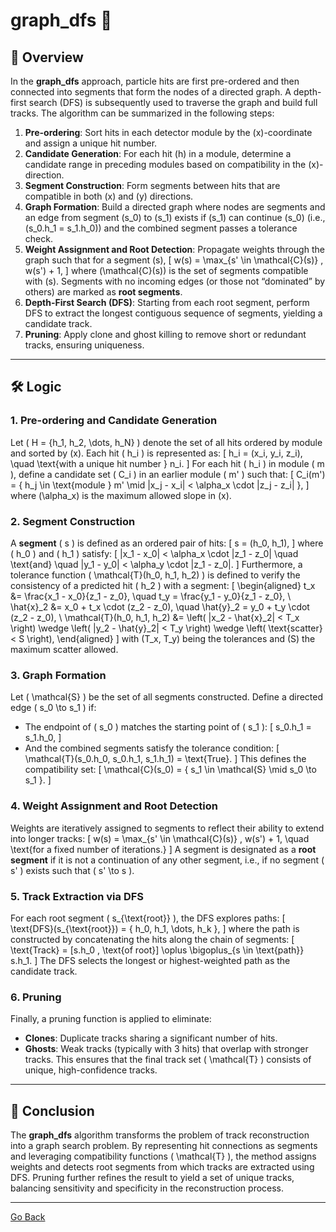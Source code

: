 # **graph_dfs** 🚀

## 📌 Overview

In the **graph_dfs** approach, particle hits are first pre-ordered and then connected into segments that form the nodes of a directed graph. A depth-first search (DFS) is subsequently used to traverse the graph and build full tracks. The algorithm can be summarized in the following steps:

1. **Pre-ordering**: Sort hits in each detector module by the \(x\)-coordinate and assign a unique hit number.
2. **Candidate Generation**: For each hit \(h\) in a module, determine a candidate range in preceding modules based on compatibility in the \(x\)-direction.
3. **Segment Construction**: Form segments between hits that are compatible in both \(x\) and \(y\) directions.
4. **Graph Formation**: Build a directed graph where nodes are segments and an edge from segment \(s_0\) to \(s_1\) exists if \(s_1\) can continue \(s_0\) (i.e., \(s_0.h_1 = s_1.h_0\)) and the combined segment passes a tolerance check.
5. **Weight Assignment and Root Detection**: Propagate weights through the graph such that for a segment \(s\),
   \[
   w(s) = \max_{s' \in \mathcal{C}(s)} \, w(s') + 1,
   \]
   where \(\mathcal{C}(s)\) is the set of segments compatible with \(s\). Segments with no incoming edges (or those not “dominated” by others) are marked as **root segments**.
6. **Depth-First Search (DFS)**: Starting from each root segment, perform DFS to extract the longest contiguous sequence of segments, yielding a candidate track.
7. **Pruning**: Apply clone and ghost killing to remove short or redundant tracks, ensuring uniqueness.

---

## 🛠 Logic

### 1. **Pre-ordering and Candidate Generation**

Let \( H = \{h_1, h_2, \dots, h_N\} \) denote the set of all hits ordered by module and sorted by \(x\). Each hit \( h_i \) is represented as:
\[
h_i = (x_i, y_i, z_i), \quad \text{with a unique hit number } n_i.
\]
For each hit \( h_i \) in module \( m \), define a candidate set \( C_i \) in an earlier module \( m' \) such that:
\[
C_i(m') = \{ h_j \in \text{module } m' \mid |x_j - x_i| < \alpha_x \cdot |z_j - z_i| \},
\]
where \(\alpha_x\) is the maximum allowed slope in \(x\).

### 2. **Segment Construction**

A **segment** \( s \) is defined as an ordered pair of hits:
\[
s = (h_0, h_1),
\]
where \( h_0 \) and \( h_1 \) satisfy:
\[
|x_1 - x_0| < \alpha_x \cdot |z_1 - z_0| \quad \text{and} \quad |y_1 - y_0| < \alpha_y \cdot |z_1 - z_0|.
\]
Furthermore, a tolerance function \( \mathcal{T}(h_0, h_1, h_2) \) is defined to verify the consistency of a predicted hit \( h_2 \) with a segment:
\[
\begin{aligned}
t_x &= \frac{x_1 - x_0}{z_1 - z_0}, \quad t_y = \frac{y_1 - y_0}{z_1 - z_0}, \\
\hat{x}_2 &= x_0 + t_x \cdot (z_2 - z_0), \quad \hat{y}_2 = y_0 + t_y \cdot (z_2 - z_0), \\
\mathcal{T}(h_0, h_1, h_2) &= \left( |x_2 - \hat{x}_2| < T_x \right) \wedge \left( |y_2 - \hat{y}_2| < T_y \right) \wedge \left( \text{scatter} < S \right),
\end{aligned}
\]
with \(T_x, T_y\) being the tolerances and \(S\) the maximum scatter allowed.

### 3. **Graph Formation**

Let \( \mathcal{S} \) be the set of all segments constructed. Define a directed edge \( s_0 \to s_1 \) if:
- The endpoint of \( s_0 \) matches the starting point of \( s_1 \):
  \[
  s_0.h_1 = s_1.h_0,
  \]
- And the combined segments satisfy the tolerance condition:
  \[
  \mathcal{T}(s_0.h_0, s_0.h_1, s_1.h_1) = \text{True}.
  \]
This defines the compatibility set:
\[
\mathcal{C}(s_0) = \{ s_1 \in \mathcal{S} \mid s_0 \to s_1 \}.
\]

### 4. **Weight Assignment and Root Detection**

Weights are iteratively assigned to segments to reflect their ability to extend into longer tracks:
\[
w(s) = \max_{s' \in \mathcal{C}(s)} \, w(s') + 1, \quad \text{for a fixed number of iterations.}
\]
A segment is designated as a **root segment** if it is not a continuation of any other segment, i.e., if no segment \( s' \) exists such that \( s' \to s \).

### 5. **Track Extraction via DFS**

For each root segment \( s_{\text{root}} \), the DFS explores paths:
\[
\text{DFS}(s_{\text{root}}) = \{ h_0, h_1, \dots, h_k \},
\]
where the path is constructed by concatenating the hits along the chain of segments:
\[
\text{Track} = [s.h_0 \, \text{of root}] \oplus \bigoplus_{s \in \text{path}} s.h_1.
\]
The DFS selects the longest or highest-weighted path as the candidate track.

### 6. **Pruning**

Finally, a pruning function is applied to eliminate:
- **Clones**: Duplicate tracks sharing a significant number of hits.
- **Ghosts**: Weak tracks (typically with 3 hits) that overlap with stronger tracks.
This ensures that the final track set \( \mathcal{T} \) consists of unique, high-confidence tracks.

---

## 🎯 Conclusion

The **graph_dfs** algorithm transforms the problem of track reconstruction into a graph search problem. By representing hit connections as segments and leveraging compatibility functions \( \mathcal{T} \), the method assigns weights and detects root segments from which tracks are extracted using DFS. Pruning further refines the result to yield a set of unique tracks, balancing sensitivity and specificity in the reconstruction process.

---
[Go Back](../readme.md)